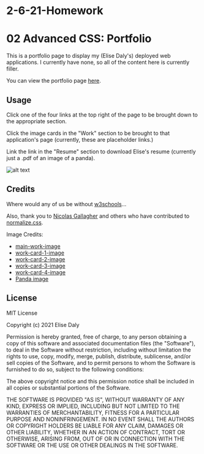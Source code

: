 # 2-6-21-Homework
# 02 Advanced CSS: Portfolio

This is a portfolio page to display my (Elise Daly's) deployed web applications. I currently have none, so all of the content here is currently filler.

You can view the portfolio page [here](https://elisesamanthadaly.github.io/2-6-21-Homework/).


## Usage

Click one of the four links at the top right of the page to be brought down to the appropriate section.

Click the image cards in the "Work" section to be brought to that application's page (currently, these are placeholder links.)

Link the link in the "Resume" section to download Elise's resume (currently just a .pdf of an image of a panda).

![alt text](./assets/images/screenshot.png)

## Credits

Where would any of us be without [w3schools](https://www.w3schools.com/)...

Also, thank you to [Nicolas Gallagher](https://github.com/necolas) and others who have contributed to [normalize.css](https://github.com/necolas/normalize.css/blob/master/normalize.css).

Image Credits:
* [main-work-image](https://ivcjournal.com/feline-diabetes-mellitus/)
* [work-card-1-image](https://icatcare.org/advice/thinking-of-getting-a-cat/)
* [work-card-2-image](https://www.pngitem.com/so/old-dog/)
* [work-card-3-image](https://www.luinonotizie.it/2014/07/23/cina-allarme-peste-bubbonica-unintera-citta-in-quarantena/25519)
* [work-card-4-image](https://www.bbc.com/news/uk-northern-ireland-50502282)
* [Panda image](https://www.pinterest.com/pin/501095896035155323/)

## License

MIT License

Copyright (c) 2021 Elise Daly

Permission is hereby granted, free of charge, to any person obtaining a copy
of this software and associated documentation files (the "Software"), to deal
in the Software without restriction, including without limitation the rights
to use, copy, modify, merge, publish, distribute, sublicense, and/or sell
copies of the Software, and to permit persons to whom the Software is
furnished to do so, subject to the following conditions:

The above copyright notice and this permission notice shall be included in all
copies or substantial portions of the Software.

THE SOFTWARE IS PROVIDED "AS IS", WITHOUT WARRANTY OF ANY KIND, EXPRESS OR
IMPLIED, INCLUDING BUT NOT LIMITED TO THE WARRANTIES OF MERCHANTABILITY,
FITNESS FOR A PARTICULAR PURPOSE AND NONINFRINGEMENT. IN NO EVENT SHALL THE
AUTHORS OR COPYRIGHT HOLDERS BE LIABLE FOR ANY CLAIM, DAMAGES OR OTHER
LIABILITY, WHETHER IN AN ACTION OF CONTRACT, TORT OR OTHERWISE, ARISING FROM,
OUT OF OR IN CONNECTION WITH THE SOFTWARE OR THE USE OR OTHER DEALINGS IN THE
SOFTWARE.
